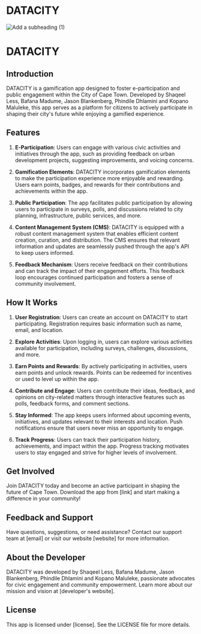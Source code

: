 # DATACITY
![Add a subheading (1)](https://github.com/MogammadShaqeelless16/UVU-AfricaHackathon/assets/54390756/45ffbf59-df6a-46a7-a4e1-f2ee1ffc8e3b)

# DATACITY

## Introduction

DATACITY is a gamification app designed to foster e-participation and public engagement within the City of Cape Town. Developed by Shaqeel Less, Bafana Madume, Jason Blankenberg, Phindile Dhlamini and Kopano Maluleke, this app serves as a platform for citizens to actively participate in shaping their city's future while enjoying a gamified experience.

## Features

1. **E-Participation**: Users can engage with various civic activities and initiatives through the app, such as providing feedback on urban development projects, suggesting improvements, and voicing concerns.

2. **Gamification Elements**: DATACITY incorporates gamification elements to make the participation experience more enjoyable and rewarding. Users earn points, badges, and rewards for their contributions and achievements within the app.

3. **Public Participation**: The app facilitates public participation by allowing users to participate in surveys, polls, and discussions related to city planning, infrastructure, public services, and more.

4. **Content Management System (CMS)**: DATACITY is equipped with a robust content management system that enables efficient content creation, curation, and distribution. The CMS ensures that relevant information and updates are seamlessly pushed through the app's API to keep users informed.

5. **Feedback Mechanism**: Users receive feedback on their contributions and can track the impact of their engagement efforts. This feedback loop encourages continued participation and fosters a sense of community involvement.

## How It Works

1. **User Registration**: Users can create an account on DATACITY to start participating. Registration requires basic information such as name, email, and location.

2. **Explore Activities**: Upon logging in, users can explore various activities available for participation, including surveys, challenges, discussions, and more.

3. **Earn Points and Rewards**: By actively participating in activities, users earn points and unlock rewards. Points can be redeemed for incentives or used to level up within the app.

4. **Contribute and Engage**: Users can contribute their ideas, feedback, and opinions on city-related matters through interactive features such as polls, feedback forms, and comment sections.

5. **Stay Informed**: The app keeps users informed about upcoming events, initiatives, and updates relevant to their interests and location. Push notifications ensure that users never miss an opportunity to engage.

6. **Track Progress**: Users can track their participation history, achievements, and impact within the app. Progress tracking motivates users to stay engaged and strive for higher levels of involvement.

## Get Involved

Join DATACITY today and become an active participant in shaping the future of Cape Town. Download the app from [link] and start making a difference in your community!

## Feedback and Support

Have questions, suggestions, or need assistance? Contact our support team at [email] or visit our website [website] for more information.

## About the Developer

DATACITY was developed by Shaqeel Less, Bafana Madume, Jason Blankenberg, Phindile Dhlamini and Kopano Maluleke, passionate advocates for civic engagement and community empowerment. Learn more about our mission and vision at [developer's website].

## License

This app is licensed under [license]. See the LICENSE file for more details.
